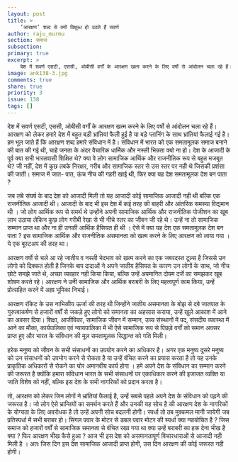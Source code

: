 ```yaml
---
layout: post
title: >
    ‘आरक्षण’ शब्द से क्यों विक्षुब्ध हो उठते हैं सवर्ण
author: raju_murmu
section: समाज
subsection:
primary: true
excerpt: >
    देश में सवर्ण एसटी, एससी, ओबीसी वर्गों के आरक्षण खत्म करने के लिए वर्षो से आंदोलन चला रहे हैं। आरक्षण को लेकर हमारे देश में बहुत बड़ी भ्रांतियां फैली हुई है या बड़े प्लानिंग के साथ भ्रांतियां फैलाई गई है। 
image: ank138-3.jpg
comments: true
share: true
priority: 3
issue: 138
tags: []
---
```


देश में सवर्ण एसटी, एससी, ओबीसी वर्गों के आरक्षण खत्म करने के लिए वर्षो से आंदोलन चला रहे हैं। आरक्षण को लेकर हमारे देश में बहुत बड़ी भ्रांतियां फैली हुई है या बड़े प्लानिंग के साथ भ्रांतियां फैलाई गई है। हम भूल जाते हैं कि आरक्षण शब्द हमारे संविधान में है। संविधान में भारत को एक समतामूलक समाज बनाने की बात की गई थी, चाहे जनता के अंदर वैचारिक धार्मिक और नस्ली भिन्नता क्यो ना हो। देश के आजादी के पूर्व क्या सभी भारतवासी शिक्षित थे? क्या वे लोग सामाजिक आर्थिक और राजनीतिक रूप से बहुत मजबूत थे? जी नहीं, देश में कुछ तबके निरक्षर, गरीब और सामाजिक स्तर से उस स्तर पर नही थे जिसकी प्रशंसा की जाती। समाज में जात- पात, ऊंच नीच की गहरी खाई थी, फिर क्या यह देश समतामूलक देश बन पाता ?

जब लंबे संघर्ष के बाद देश को आजादी मिली तो यह आजादी कोई सामाजिक आजादी नही थी बल्कि एक राजनीतिक आजादी थी। आजादी के बाद भी इस देश में कई तरह की बाहरी और आंतरिक समस्या विद्यमान थी । जो लोग आर्थिक रूप से समर्थ थे उन्होंने अपनी सामाजिक आर्थिक और राजनीतिक पोजीशन का खूब लाभ उठाया लेकिन कुछ लोग गरीबी रेखा से भी नीचे स्तर का जीवन जी रहे थे। उन्हें ना तो सामाजिक सम्मान प्राप्त था और ना ही उनकी आर्थिक हैसियत ही थी । ऐसे में क्या यह देश एक समतामूलक देश बन पाता ? इस सामाजिक आर्थिक और राजनीतिक असमानता को खत्म करने के लिए आरक्षण को लाया गया । ये एक बूस्टअप की तरह था।

आरक्षण वर्षो से चले आ रहे जातीय व नस्ली भेदभाव को खत्म करने का एक जबरदस्त टूल्स है जिससे उन लोगो को दिक्कत होती है जिनके बाप दादाओं ने अपने जातीय हैसियत के कारण उन लोगों के साथ, जो नीच छोटे समझे जाते थे, अच्छा व्यवहार नही किया किया, बल्कि उन्हें अपमानित दोयम दर्जे का समझकर खूब शोषण करते रहे। आरक्षण ने उनीे सामाजिक और आर्थिक बराबरी के लिए महत्वपूर्ण काम किया, उन्हें प्रोत्सहित करने में अह्म भूमिका निभाई।

आरक्षण रॉकेट के उस नाभिकीय ऊर्जा की तरह थी जिन्होंने जातीय असमानता के बोझ से दबे जातपात के गुरुत्वाकर्षण से हजारों वर्षों से जकड़े हुए लोगो को समानता का अहसास कराया, उन्हें खुले आकाश में आने का अवसर दिया। शिक्षा, आजीविका, सामाजिक जीवन में सम्मान, उच्य संस्थानों में पद, संसदीय व्यवस्था में आने का मौका, कार्यपालिका एवं न्यायपालिका में भी ऐसे सामाजिक रूप से पिछड़े वर्गों को समान अवसर प्राप्त हुए और भारत के संविधान की मूल समतामूलक सिद्धान्त को गति मिली।

हरेक मनुष्य को जीवन के सभी संसाधनों का उपयोग करने का अधिकार है। अगर एक मनुष्य दूसरे मनुष्य को उन संसाधनों को उपभोग करने से रोकता है या उन्हें वंचित करने का प्रयास करता है तो यह उनके प्राकृतिक अधिकारों से रोकने का घोर अमानवीय कार्य होगा । हमे अपने देश के संविधान का सम्मान करने की जरूरत है क्योंकि हमारा संविधान भारत के सभी संसाधनों पर एकाधिकार करने की इजाजत व्यक्ति या जाति विशेष  को नहीं, बल्कि इस देश के सभी नागरिकों को प्रदान करता है।

तो, आरक्षण को लेकर जिन लोगों ने भ्रांतियां फैलाई है, उन्हें सबसे पहले अपने देश के संविधान को पढ़ने की जरूरत है। जो लोग ऐसे भ्रान्तियों का समर्थन करते हैं और उनकी यह सोच है की आरक्षण देश के नागरिकों के योग्यता के लिए अवरोधक है तो उन्हें अपनी सोच बदलनी होगी। स्पर्धा तो तब मुक्कमल मानी जायेगी जब प्रतिस्पर्धा में सभी बराबर हो। सिंगल पवार के मोटर से डबल पवार मोटर की स्पर्धा क्या न्यायोचित है ? जिस समाज को हजारों वर्षों से सामाजिक समानता से वंचित रखा गया था क्या उन्हें बराबरी का हक देना भीख है क्या ? फिर आरक्षण भीख कैसे हुआ ? आज भी इस देश को असमानतापूर्ण विचारधाराओं से आजादी नही मिली है । अतः जिस दिन इस देश सामाजिक आजादी प्राप्त होगी, उस दिन आरक्षण की कोई जरूरत नही होगी।
